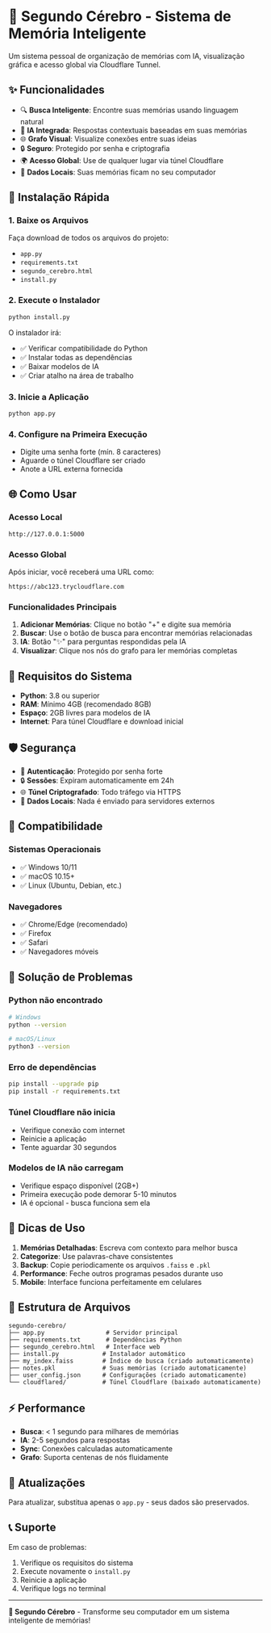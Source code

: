 # 🧠 Segundo Cérebro - Sistema de Memória Inteligente

Um sistema pessoal de organização de memórias com IA, visualização gráfica e acesso global via Cloudflare Tunnel.

## ✨ Funcionalidades

- 🔍 **Busca Inteligente**: Encontre suas memórias usando linguagem natural
- 🤖 **IA Integrada**: Respostas contextuais baseadas em suas memórias
- 🌐 **Grafo Visual**: Visualize conexões entre suas ideias
- 🔒 **Seguro**: Protegido por senha e criptografia
- 🌍 **Acesso Global**: Use de qualquer lugar via túnel Cloudflare
- 💾 **Dados Locais**: Suas memórias ficam no seu computador

## 🚀 Instalação Rápida

### 1. Baixe os Arquivos
Faça download de todos os arquivos do projeto:
- `app.py`
- `requirements.txt` 
- `segundo_cerebro.html`
- `install.py`

### 2. Execute o Instalador
```bash
python install.py
```

O instalador irá:
- ✅ Verificar compatibilidade do Python
- ✅ Instalar todas as dependências
- ✅ Baixar modelos de IA
- ✅ Criar atalho na área de trabalho

### 3. Inicie a Aplicação
```bash
python app.py
```

### 4. Configure na Primeira Execução
- Digite uma senha forte (mín. 8 caracteres)
- Aguarde o túnel Cloudflare ser criado
- Anote a URL externa fornecida

## 🌐 Como Usar

### Acesso Local
```
http://127.0.0.1:5000
```

### Acesso Global
Após iniciar, você receberá uma URL como:
```
https://abc123.trycloudflare.com
```

### Funcionalidades Principais

1. **Adicionar Memórias**: Clique no botão "+" e digite sua memória
2. **Buscar**: Use o botão de busca para encontrar memórias relacionadas
3. **IA**: Botão "✨" para perguntas respondidas pela IA
4. **Visualizar**: Clique nos nós do grafo para ler memórias completas

## 🔧 Requisitos do Sistema

- **Python**: 3.8 ou superior
- **RAM**: Mínimo 4GB (recomendado 8GB)
- **Espaço**: 2GB livres para modelos de IA
- **Internet**: Para túnel Cloudflare e download inicial

## 🛡️ Segurança

- 🔐 **Autenticação**: Protegido por senha forte
- 🔒 **Sessões**: Expiram automaticamente em 24h
- 🌐 **Túnel Criptografado**: Todo tráfego via HTTPS
- 💾 **Dados Locais**: Nada é enviado para servidores externos

## 📱 Compatibilidade

### Sistemas Operacionais
- ✅ Windows 10/11
- ✅ macOS 10.15+
- ✅ Linux (Ubuntu, Debian, etc.)

### Navegadores
- ✅ Chrome/Edge (recomendado)
- ✅ Firefox
- ✅ Safari
- ✅ Navegadores móveis

## 🐛 Solução de Problemas

### Python não encontrado
```bash
# Windows
python --version

# macOS/Linux  
python3 --version
```

### Erro de dependências
```bash
pip install --upgrade pip
pip install -r requirements.txt
```

### Túnel Cloudflare não inicia
- Verifique conexão com internet
- Reinicie a aplicação
- Tente aguardar 30 segundos

### Modelos de IA não carregam
- Verifique espaço disponível (2GB+)
- Primeira execução pode demorar 5-10 minutos
- IA é opcional - busca funciona sem ela

## 🎯 Dicas de Uso

1. **Memórias Detalhadas**: Escreva com contexto para melhor busca
2. **Categorize**: Use palavras-chave consistentes
3. **Backup**: Copie periodicamente os arquivos `.faiss` e `.pkl`
4. **Performance**: Feche outros programas pesados durante uso
5. **Mobile**: Interface funciona perfeitamente em celulares

## 📂 Estrutura de Arquivos

```
segundo-cerebro/
├── app.py                 # Servidor principal
├── requirements.txt       # Dependências Python
├── segundo_cerebro.html   # Interface web
├── install.py            # Instalador automático
├── my_index.faiss        # Índice de busca (criado automaticamente)
├── notes.pkl             # Suas memórias (criado automaticamente)
├── user_config.json      # Configurações (criado automaticamente)
└── cloudflared/          # Túnel Cloudflare (baixado automaticamente)
```

## ⚡ Performance

- **Busca**: < 1 segundo para milhares de memórias
- **IA**: 2-5 segundos para respostas
- **Sync**: Conexões calculadas automaticamente
- **Grafo**: Suporta centenas de nós fluidamente

## 🔄 Atualizações

Para atualizar, substitua apenas o `app.py` - seus dados são preservados.

## 📞 Suporte

Em caso de problemas:
1. Verifique os requisitos do sistema
2. Execute novamente o `install.py`
3. Reinicie a aplicação
4. Verifique logs no terminal

---

**🧠 Segundo Cérebro** - Transforme seu computador em um sistema inteligente de memórias!